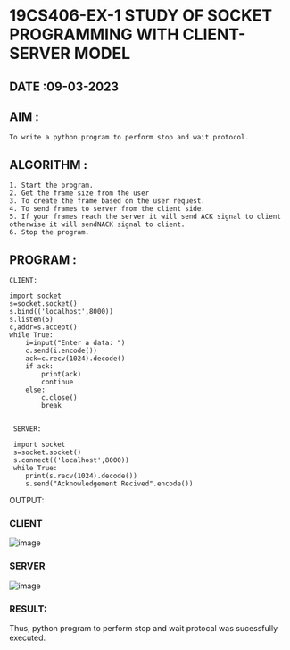 

# 19CS406-EX-1 STUDY OF SOCKET PROGRAMMING WITH CLIENT-SERVER MODEL

 ## DATE :09-03-2023

 ## AIM :
    To write a python program to perform stop and wait protocol.

## ALGORITHM :
    1. Start the program.
    2. Get the frame size from the user
    3. To create the frame based on the user request.
    4. To send frames to server from the client side.
    5. If your frames reach the server it will send ACK signal to client
    otherwise it will sendNACK signal to client.
    6. Stop the program.

## PROGRAM :
```
CLIENT:

import socket
s=socket.socket()
s.bind(('localhost',8000))
s.listen(5)
c,addr=s.accept()
while True:
    i=input("Enter a data: ")
    c.send(i.encode())
    ack=c.recv(1024).decode()
    if ack:
        print(ack)
        continue
    else:
        c.close()
        break 

 
 SERVER:
 
 import socket
 s=socket.socket()
 s.connect(('localhost',8000))
 while True:
    print(s.recv(1024).decode())
    s.send("Acknowledgement Recived".encode())
```





OUTPUT:

### CLIENT
![image](https://github.com/Swetha733N/19CS406-EX-1/assets/122199934/7020548d-cd90-4727-9762-7fc175cb5667)


### SERVER
![image](https://github.com/Swetha733N/19CS406-EX-1/assets/122199934/9223a1cd-aa1f-4de8-bf07-bd8b5f588ff4)





### RESULT:
Thus, python program to perform stop and wait protocal was sucessfully executed.

